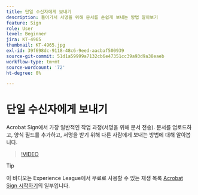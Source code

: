 ```yaml
---
title: 단일 수신자에게 보내기
description: 들어가서 서명을 위해 문서를 손쉽게 보내는 방법 알아보기
feature: Sign
role: User
level: Beginner
jira: KT-4965
thumbnail: KT-4965.jpg
exl-id: 39f698dc-9118-48c6-9eed-aacbaf500939
source-git-commit: 51d1a59999a7132cb6e47351cc39a93d9a38eaeb
workflow-type: tm+mt
source-wordcount: '72'
ht-degree: 0%

---
```


# 단일 수신자에게 보내기

Acrobat Sign에서 가장 일반적인 작업 과정(서명을 위해 문서 전송). 문서를 업로드하고, 양식 필드를 추가하고, 서명을 받기 위해 다른 사람에게 보내는 방법에 대해 알아봅니다.

>[!VIDEO](https://video.tv.adobe.com/v/341295?quality=12&learn=on&hidetitle=true)

>[!TIP]
>
>이 비디오는 Experience League에서 무료로 사용할 수 있는 재생 목록 [Acrobat Sign 시작하기](https://experienceleague.adobe.com/ko/playlists/acrobat-sign-get-started-business-users)의 일부입니다.